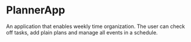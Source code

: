 ﻿# PlannerApp
 An application that enables weekly time organization. The user can check off tasks, add plain plans and manage all events in a schedule.
